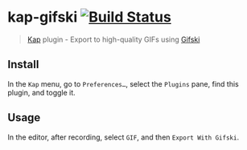 # kap-gifski [![Build Status](https://travis-ci.com/sindresorhus/kap-gifski.svg?branch=master)](https://travis-ci.com/sindresorhus/kap-gifski)

> [Kap](https://github.com/wulkano/kap) plugin - Export to high-quality GIFs using [Gifski](https://github.com/sindresorhus/Gifski)

## Install

In the `Kap` menu, go to `Preferences…`, select the `Plugins` pane, find this plugin, and toggle it.

## Usage

In the editor, after recording, select `GIF`, and then `Export With Gifski`.

